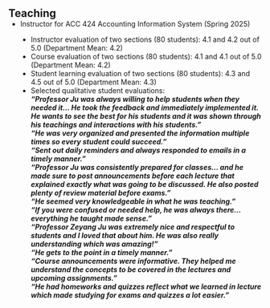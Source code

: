 <h2 id="teaching" style="margin: 2px 0px 0px;"><br><br>Teaching</h2>

<ul style="margin:0 0 5px;">
  <li><autocolor>Instructor for ACC 424 Accounting Information System (Spring 2025)
    <ul style="list-style-type: disc; padding-left: 1.5em;">
      <li><autocolor>Instructor evaluation of two sections (80 students): 4.1 and 4.2 out of 5.0 (Department Mean: 4.2)</autocolor></li>
      <li><autocolor>Course evaluation of two sections (80 students): 4.1 and 4.1 out of 5.0 (Department Mean: 4.2)</autocolor></li>
      <li><autocolor>Student learning evaluation of two sections (80 students): 4.3 and 4.5 out of 5.0 (Department Mean: 4.3)</autocolor></li>
      <li><autocolor>Selected qualitative student evaluations:<br>
        <strong><em>
          “Professor Ju was always willing to help students when they needed it… He took the feedback and immediately implemented it. He wants to see the best for his students and it was shown through his teachings and interactions with his students.”<br>
          “He was very organized and presented the information multiple times so every student could succeed.”<br>
          “Sent out daily reminders and always responded to emails in a timely manner.”<br>
          “Professor Ju was consistently prepared for classes… and he made sure to post announcements before each lecture that explained exactly what was going to be discussed. He also posted plenty of review material before exams.”<br>
          “He seemed very knowledgeable in what he was teaching.”<br>
          “If you were confused or needed help, he was always there… everything he taught made sense.”<br>
          “Professor Zeyang Ju was extremely nice and respectful to students and I loved that about him. He was also really understanding which was amazing!”<br>
          “He gets to the point in a timely manner.”<br>
          “Course announcements were informative. They helped me understand the concepts to be covered in the lectures and upcoming assignments.”<br>
          “He had homeworks and quizzes reflect what we learned in lecture which made studying for exams and quizzes a lot easier.”
        </em></strong>
      </autocolor></li>
    </ul>
  </autocolor></li>
</ul>



